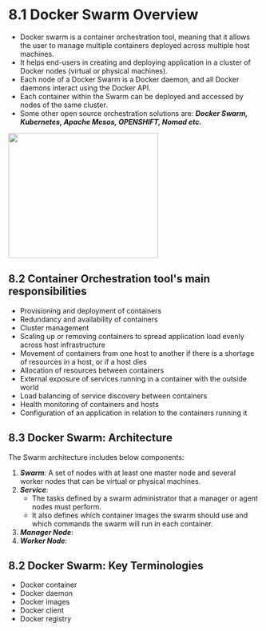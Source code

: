 # 8.1 Docker Swarm Overview
  - Docker swarm is a container orchestration tool, meaning that it allows the user to manage multiple containers deployed across multiple host machines.
  - It helps end-users in creating and deploying application in a cluster of Docker nodes (virtual or physical machines).
  - Each node of a Docker Swarm is a Docker daemon, and all Docker daemons interact using the Docker API. 
  - Each container within the Swarm can be deployed and accessed by nodes of the same cluster. 
  - Some other open source orchestration solutions are: <b>*Docker Swarm, Kubernetes, Apache Mesos, OPENSHIFT, Nomad etc.* </b>
<img src="https://user-images.githubusercontent.com/121426292/233589481-05a5282c-7186-41a6-bfa3-b4ec329a3948.png" width="300" height="250">

## 8.2 Container Orchestration tool's main responsibilities
   - Provisioning and deployment of containers
   - Redundancy and availability of containers
   - Cluster management
   - Scaling up or removing containers to spread application load evenly across host infrastructure
   - Movement of containers from one host to another if there is a shortage of resources in a host, or if a host dies
   - Allocation of resources between containers
   - External exposure of services running in a container with the outside world
   - Load balancing of service discovery between containers
   - Health monitoring of containers and hosts
   - Configuration of an application in relation to the containers running it

## 8.3 Docker Swarm: Architecture
   The Swarm architecture includes below components:
   1) <b>*Swarm*</b>: A set of nodes with at least one master node and several worker nodes that can be virtual or physical machines.
   2) <b>*Service*</b>:
      - The tasks defined by a swarm administrator that a manager or agent nodes must perform.
      - It also defines which container images the swarm should use and which commands the swarm will run in each container.
   3) <b>*Manager Node*</b>:
   4) <b>*Worker Node*</b>:

## 8.2 Docker Swarm: Key Terminologies
  - Docker container 
  - Docker daemon
  - Docker images 
  - Docker client 
  - Docker registry 
  
